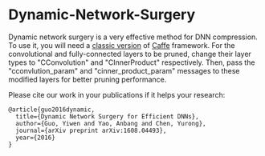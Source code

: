 # Dynamic-Network-Surgery
Dynamic network surgery is a very effective method for DNN compression. To use it, you will need a [classic version](https://github.com/BVLC/caffe/tree/0dfc5dac3d8bf17f833e21ae6ce7bc3ea19a03fa) of [Caffe](http://caffe.berkeleyvision.org) framework.
For the convolutional and fully-connected layers to be pruned, change their layer types to "CConvolution" and "CInnerProduct" respectively. Then, pass the "cconvlution_param" and "cinner_product_param" messages to these modified layers for better pruning performance.

Please cite our work in your publications if it helps your research:

    @article{guo2016dynamic,
      title={Dynamic Network Surgery for Efficient DNNs},
      author={Guo, Yiwen and Yao, Anbang and Chen, Yurong},
      journal={arXiv preprint arXiv:1608.04493},
      year={2016}
    }
